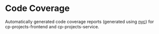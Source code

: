 # Code Coverage

Automatically generated code coverage reports (generated using [nyc](https://www.npmjs.com/package/nyc)) for cp-projects-frontend and cp-projects-service.
